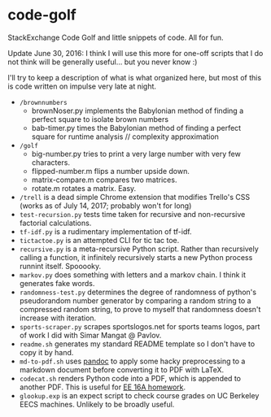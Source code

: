 code-golf
=========

StackExchange Code Golf and little snippets of code. All for fun.

Update June 30, 2016: I think I will use this more for one-off scripts that I do not think will be generally useful... but you never know :)

I'll try to keep a description of what is what organized here, but most of this is code written on impulse very late at night.

+ `/brownnumbers`
    + brownNoser.py implements the Babylonian method of finding a perfect square to isolate brown numbers
    + bab-timer.py times the Babylonian method of finding a perfect square for runtime analysis // complexity approximation
+ `/golf`
	+ big-number.py tries to print a very large number with very few characters.
	+ flipped-number.m flips a number upside down.
	+ matrix-compare.m compares two matrices.
	+ rotate.m rotates a matrix. Easy.
+ `/trell` is a dead simple Chrome extension that modifies Trello's CSS (works as of July 14, 2017; probably won't for long)
+ `test-recursion.py` tests time taken for recursive and non-recursive factorial calculations.
+ `tf-idf.py` is a rudimentary implementation of tf-idf.
+ `tictactoe.py` is an attempted CLI for tic tac toe.
+ `recursive.py` is a meta-recursive Python script. Rather than recursively calling a function, it infinitely recursively starts a new Python process runnint itself. Spooooky.
+ `markov.py` does something with letters and a markov chain. I think it generates fake words.
+ `randomness-test.py` determines the degree of randomness of python's pseudorandom number generator by comparing a random string to a compressed random string, to prove to myself that randomness doesn't increase with iteration.
+ `sports-scraper.py` scrapes sportslogos.net for sports teams logos, part of work I did with Simar Mangat @ Pavlov.
+ `readme.sh` generates my standard README template so I don't have to copy it by hand.
+ `md-to-pdf.sh` uses [pandoc](http://pandoc.org/) to apply some hacky preprocessing to a markdown document before converting it to PDF with LaTeX.
+ `codecat.sh` renders Python code into a PDF, which is appended to another PDF. This is useful for [EE 16A homework](http://inst.eecs.berkeley.edu/~ee16a/sp18/).
+ `glookup.exp` is an expect script to check course grades on UC Berkeley EECS machines. Unlikely to be broadly useful.
